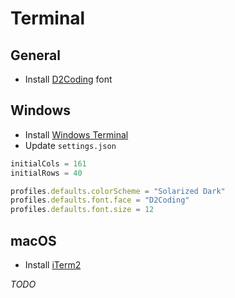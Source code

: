 # Terminal

## General

* Install [D2Coding](https://github.com/naver/d2codingfont) font

## Windows 

* Install [Windows Terminal](https://github.com/microsoft/terminal)
* Update `settings.json`

```js
initialCols = 161
initialRows = 40

profiles.defaults.colorScheme = "Solarized Dark"
profiles.defaults.font.face = "D2Coding"
profiles.defaults.font.size = 12
```

## macOS

* Install [iTerm2](https://iterm2.com)

*TODO*
